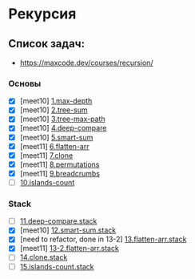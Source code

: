 # Рекурсия

## Список задач:
 - https://maxcode.dev/courses/recursion/

### Основы
- [x] [meet10] [1.max-depth](1.max-depth.js)
- [x] [meet10] [2.tree-sum](2.tree-sum.js)
- [x] [meet10] [3.tree-max-path](3.tree-max-path.js)
- [x] [meet10] [4.deep-compare](4.deep-compare.js)
- [x] [meet10] [5.smart-sum](5.smart-sum.js)
- [x] [meet11] [6.flatten-arr](6.flatten-arr.js)
- [x] [meet11] [7.clone](7.clone.js)
- [x] [meet11] [8.permutations](8.permutations.js)
- [x] [meet11] [9.breadcrumbs](9.breadcrumbs.js)
- [ ] [10.islands-count](10.islands-count.js) 

### Stack
- [ ] [11.deep-compare.stack](11.deep-compare.stack.js)
- [x] [meet10] [12.smart-sum.stack](12.smart-sum.stack.js)
- [x] [need to refactor, done in 13-2] [13.flatten-arr.stack](13.flatten-arr.stack.js)
- [x] [meet11] [13-2.flatten-arr.stack](13-2.flatten-arr.stack.js)
- [ ] [14.clone.stack](14.clone.stack.js)
- [ ] [15.islands-count.stack](15.islands-count.stack.js)